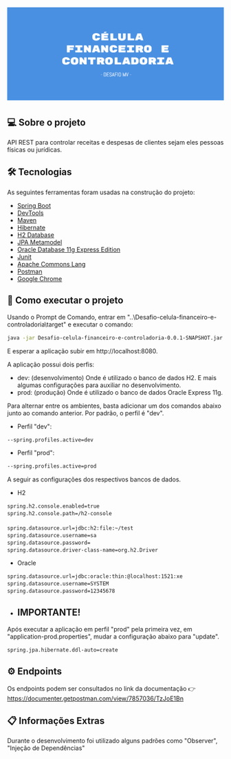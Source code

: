 <h1 align="center">
    <img alt="Desafio Financeiro e Controladoria" title="#Desafio Financeiro e Controladoria" src="banner.png" />
</h1>

## 💻 Sobre o projeto
API REST para controlar receitas e despesas de clientes sejam eles pessoas físicas ou jurídicas.

## 🛠 Tecnologias

As seguintes ferramentas foram usadas na construção do projeto:

- <a href="https://spring.io/projects/spring-boot">Spring Boot</a>
- <a href="https://docs.spring.io/spring-boot/docs/current/reference/html/using-spring-boot.html#using-boot-devtools">DevTools</a>
- <a href="https://maven.apache.org">Maven</a>
- <a href="https://hibernate.org">Hibernate</a>
- <a href="https://www.h2database.com/html/main.html">H2 Database</a>
- <a href="https://docs.jboss.org/hibernate/orm/5.4/topical/html_single/metamodelgen/MetamodelGenerator.html">JPA Metamodel</a>
- <a href="https://www.oracle.com/index.html">Oracle Database 11g Express Edition</a>
- <a href="https://junit.org/junit5/">Junit</a>
- <a href="https://commons.apache.org/proper/commons-lang/">Apache Commons Lang</a>
- <a href="https://junit.org/junit5/">Postman</a>
- <a href="https://www.google.com/intl/pt-BR/chrome/">Google Chrome</a>


## 🚀 Como executar o projeto

Usando o Prompt de Comando, entrar em "..\Desafio-celula-financeiro-e-controladoria\target" e executar o comando:

```bash
java -jar Desafio-celula-financeiro-e-controladoria-0.0.1-SNAPSHOT.jar
```
E esperar a aplicação subir em http://localhost:8080.

A aplicação possui dois perfis:
- dev: (desenvolvimento) Onde é utilizado o banco de dados H2. E mais algumas configurações para auxiliar no desenvolvimento.
- prod: (produção) Onde é utilizado o banco de dados Oracle Express 11g.

Para alternar entre os ambientes, basta adicionar um dos comandos abaixo junto ao comando anterior. Por padrão, o perfil é "dev".
- Perfil "dev":
```bash
--spring.profiles.active=dev
```

- Perfil "prod":
```bash
--spring.profiles.active=prod
```

A seguir as configurações dos respectivos bancos de dados.
- H2
```bash
spring.h2.console.enabled=true
spring.h2.console.path=/h2-console

spring.datasource.url=jdbc:h2:file:~/test
spring.datasource.username=sa
spring.datasource.password=
spring.datasource.driver-class-name=org.h2.Driver
```

- Oracle
```bash
spring.datasource.url=jdbc:oracle:thin:@localhost:1521:xe
spring.datasource.username=SYSTEM
spring.datasource.password=12345678
```

- ## IMPORTANTE! ##
Após executar a aplicação em perfil "prod" pela primeira vez, em "application-prod.properties", mudar a configuração abaixo para "update".
```bash
spring.jpa.hibernate.ddl-auto=create
```
## ⚙️ Endpoints

Os endpoints podem ser consultados no link da documentação :point_right: https://documenter.getpostman.com/view/7857036/TzJoE1Bn

## 📋 Informações Extras
Durante o desenvolvimento foi utilizado alguns padrões como "Observer", "Injeção de Dependências"


